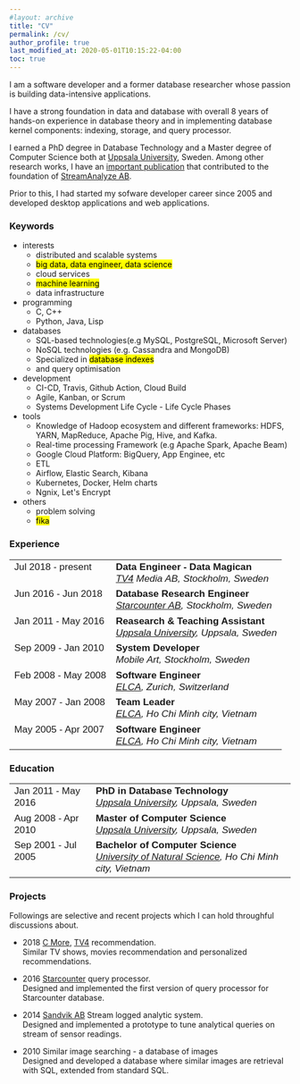 ```yaml
---
#layout: archive
title: "CV"
permalink: /cv/
author_profile: true
last_modified_at: 2020-05-01T10:15:22-04:00
toc: true
---
```

<p>I am a software developer and a former database researcher whose passion is building data-intensive applications.</p>
<p>I have a strong foundation in data and database with overall 8 years of hands-on experience in database theory and in implementing database kernel components: indexing, storage, and query processor.</p>

I earned a PhD degree in Database Technology and a Master degree of Computer Science both at [Uppsala University](https://www.uu.se/), Sweden. Among other research works, I have an [important publication](https://streamanalyze.com/research/) that contributed to the foundation of [StreamAnalyze AB](https://streamanalyze.com/).

Prior to this, I had started my sofware developer career since 2005 and developed desktop applications and web applications.

<style>
.mark_black {
  background-color: black;
  color: white;
  font-weight: normal;
  #font-style: italic;
}
.mark_yellow {
  background-color: black;
  color: white;
  font-weight: normal;
  #font-style: italic;
}
table, th, td {
  border: 0;
  text-align:left;
  vertical-align: top; 
  font-weight: normal;
  font-family: Arial; 
  font-size: 13pt;
}
.newspaper {
  column-count: 2;
}
</style>

### Keywords
  - interests
    - distributed and scalable systems
    - <mark>big data, data engineer, data science</mark>
    - cloud services
    - <mark>machine learning</mark>
    - data infrastructure
  - programming
    - C, C++
    - Python, Java, Lisp
  - databases
    - SQL-based technologies(e.g MySQL, PostgreSQL, Microsoft Server)
    - NoSQL technologies (e.g. Cassandra and MongoDB)
    - Specialized in <mark>database indexes</mark>
    - and query optimisation
  - development
    - CI-CD, Travis, Github Action, Cloud Build
    - Agile, Kanban, or Scrum
    - Systems Development Life Cycle - Life Cycle Phases
  - tools
    - Knowledge of Hadoop ecosystem and different frameworks: HDFS, YARN, MapReduce, Apache Pig, Hive, and Kafka.
    - Real-time processing Framework (e.g Apache Spark, Apache Beam)
    - Google Cloud Platform: BigQuery, App Enginee, etc
    - ETL
    - Airflow, Elastic Search, Kibana
    - Kubernetes, Docker, Helm charts
    - Ngnix, Let's Encrypt
  - others
    - problem solving
    - <mark>fika</mark>

### Experience
<table>
  <tr>
    <td>Jul 2018 - present</td>
    <td><b>Data Engineer - Data Magican</b><br>
        <i><a href="https://www.tv4.se/" >TV4</a> Media AB, Stockholm, Sweden</i>
    </td>
  </tr>
  <tr>
    <td>Jun 2016 - Jun 2018</td>
    <td><b>Database Research Engineer</b><br>
        <i><a href="https://starcounter.com/">Starcounter AB</a>, Stockholm, Sweden</i>
    </td>
  </tr>
  <tr>
    <td>Jan 2011 - May 2016</td>
    <td><b>Reasearch & Teaching Assistant</b><br>
        <i><a href="https://www.uu.se">Uppsala University</a>, Uppsala, Sweden</i>
    </td>
  </tr>
  <tr>
    <td>Sep 2009 - Jan 2010</td>
    <td><b>System Developer</b><br>
        <i>Mobile Art, Stockholm, Sweden</i>
    </td>
  </tr>
  <tr>
    <td>Feb 2008 - May 2008</td>
    <td><b>Software Engineer</b><br>
        <i><a href="https:///www.elca.vn">ELCA</a>, Zurich, Switzerland</i>
    </td>
  </tr>
  <tr>
    <td>May 2007 - Jan 2008</td>
    <td><b>Team Leader</b><br>
        <i><a href="https:///www.elca.vn">ELCA</a>, Ho Chi Minh city, Vietnam</i>
    </td>
  </tr>
  <tr>
    <td>May 2005 - Apr 2007</td>
    <td><b>Software Engineer</b><br>
        <i><a href="https://www.elca.vn/en">ELCA</a>, Ho Chi Minh city, Vietnam</i>
    </td>
  </tr>
</table>

### Education
<table>
  <tr>
    <td>Jan 2011 - May 2016</td>
    <td><b>PhD in Database Technology</b><br>
        <i><a href="https://uu.se/">Uppsala University</a>, Uppsala, Sweden</i>
    </td>
  </tr>
  <tr>
    <td>Aug 2008 - Apr 2010</td>
    <td><b>Master of Computer Science</b><br>
        <i><a href="https://uu.se/">Uppsala University</a>, Uppsala, Sweden</i>
    </td>
  </tr>
  <tr>
    <td>Sep 2001 - Jul 2005</td>
    <td><b>Bachelor of Computer Science</b><br>
        <i><a href="https://en.hcmus.edu.vn/">University of Natural Science</a>, Ho Chi Minh city, Vietnam</i>
    </td>
  </tr>
</table>

### Projects
Followings are selective and recent projects which I can hold throughful discussions about.

* 2018 [C More](https://www.cmore.se/), [TV4](https://www.tv4.se) recommendation. <br> Similar TV shows, movies recommendation and personalized recommendations.

* 2016 [Starcounter](https://www.starcounter.com) query processor.<br>
  Designed and implemented the first version of query processor for Starcounter database.

* 2014 [Sandvik AB](https://www.home.sandvik/se/) Stream logged analytic system.<br>
  Designed and implemented a prototype to tune analytical queries on stream of sensor readings.

* 2010 Similar image searching - a database of images<br>
  Designed and developed a database where similar images are retrieval with SQL, extended from standard SQL.